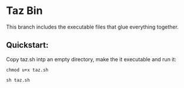 # Taz Bin

This branch includes the executable files that glue everything together.

## Quickstart:

Copy taz.sh intp an empty directory, make the it executable and run it:

```chmod u+x taz.sh```

```sh taz.sh```